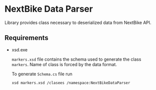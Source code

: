 # NextBike Data Parser

Library provides class necessary to deserialized data from NextBike API.

## Requirements

* xsd.exe

    `markers.xsd` file contains the schema used to generate the class `markers`. Name of class is forced by the data format.

    To generate `Schema.cs` file run
    ```
    xsd markers.xsd /clasees /namespace:NextBikeDataParser
    ```